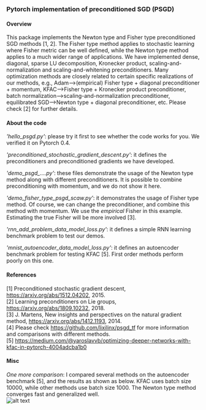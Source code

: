 ### Pytorch implementation of preconditioned SGD (PSGD)
#### Overview
This package implements the Newton type and Fisher type preconditioned SGD methods [1, 2]. The Fisher type method applies to stochastic learning where Fisher metric can be well defined, while the Newton type method applies to a much wider range of applications. We have implemented dense, diagonal, sparse LU decomposition, Kronecker product, scaling-and-normalization and scaling-and-whitening preconditioners. Many optimization methods are closely related to certain specific realizations of our methods, e.g., Adam-->(empirical) Fisher type + diagonal preconditioner + momentum, KFAC-->Fisher type + Kronecker product preconditioner, batch normalization-->scaling-and-normalization preconditioner, equilibrated SGD-->Newton type + diagonal preconditioner, etc. Please check [2] for further details.       
#### About the code
*'hello_psgd.py'*: please try it first to see whether the code works for you. We verified it on Pytorch 0.4. 

*'preconditioned_stochastic_gradient_descent.py'*: it defines the preconditioners and preconditioned gradients we have developed. 

*'demo_psgd_....py'*: these files demonstrate the usage of the Newton type method along with different preconditioners. It is possible to combine preconditioning with momentum, and we do not show it here.

*'demo_fisher_type_psgd_scaw.py'*: it demonstrates the usage of Fisher type method. Of course, we can change the preconditioner, and combine this method with momentum. We use the *empirical* Fisher in this example. Estimating the true Fisher will be more involved [3].    

*'rnn_add_problem_data_model_loss.py'*: it defines a simple RNN learning benchmark problem to test our demos.

*'mnist_autoencoder_data_model_loss.py'*: it defines an autoencoder benchmark problem for testing KFAC [5]. First order methods perform poorly on this one.       
#### References
[1] Preconditioned stochastic gradient descent, https://arxiv.org/abs/1512.04202, 2015.  
[2] Learning preconditioners on Lie groups, https://arxiv.org/abs/1809.10232, 2018.  
[3] J. Martens, New insights and perspectives on the natural gradient method, https://arxiv.org/abs/1412.1193, 2014.  
[4] Please check https://github.com/lixilinx/psgd_tf for more information and comparisons with different methods.  
[5] https://medium.com/@yaroslavvb/optimizing-deeper-networks-with-kfac-in-pytorch-4004adcba1b0

#### Misc

*One more comparison*: I compared several methods on the autoencoder benchmark [5], and the results as shown as below. KFAC uses batch size 10000, while other methods use batch size 1000. The Newton type method converges fast and generalized well.      
![alt text](https://github.com/lixilinx/psgd_torch/blob/master/misc/mnist_autoencoder.jpg)
